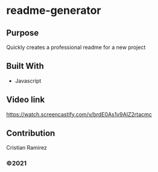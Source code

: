# readme-generator 

## Purpose
Quickly creates a professional readme for a new project

## Built With
* Javascript

## Video link 
https://watch.screencastify.com/v/brdE0As1v9AIZ2rtacmc

## Contribution
Cristian Ramirez

### ©️2021
